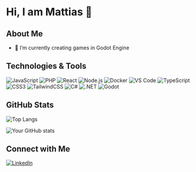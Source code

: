 # Hi, I am Mattias 👋

## About Me

- 🌱 I’m currently creating games in Godot Engine

## Technologies & Tools

![JavaScript](https://img.shields.io/badge/-JavaScript-black?style=flat-square&logo=javascript)
![PHP](https://img.shields.io/badge/-PHP-black?style=flat-square&logo=php)
![React](https://img.shields.io/badge/-React-black?style=flat-square&logo=react)
![Node.js](https://img.shields.io/badge/-Node.js-black?style=flat-square&logo=node.js)
![Docker](https://img.shields.io/badge/-Docker-black?style=flat-square&logo=docker)
![VS Code](https://img.shields.io/badge/-VS%20Code-black?style=flat-square&logo=visual-studio-code)
![TypeScript](https://img.shields.io/badge/-TypeScript-black?style=flat-square&logo=typescript)
![CSS3](https://img.shields.io/badge/-CSS3-black?style=flat-square&logo=css3)
![TailwindCSS](https://img.shields.io/badge/-TailwindCSS-black?style=flat-square&logo=tailwind-css)
![C#](https://img.shields.io/badge/-C%23-black?style=flat-square&logo=c-sharp)
![.NET](https://img.shields.io/badge/.NET-512BD4?style=flat-square&logo=dotnet&logoColor=white)
![Godot](https://img.shields.io/badge/-Godot-black?style=flat-square&logo=godot-engine)

## GitHub Stats

![Top Langs](https://github-readme-stats.vercel.app/api/top/?username=MattiasL2001&layout=compact&theme=radical)

![Your GitHub stats](https://github-readme-stats.vercel.app/api?username=MattiasL2001&show_icons=true&theme=radical)


## Connect with Me

[![LinkedIn](https://img.shields.io/badge/LinkedIn-Connect-blue?style=flat-square&logo=linkedin)](https://www.linkedin.com/in/lindblad-mattias)
